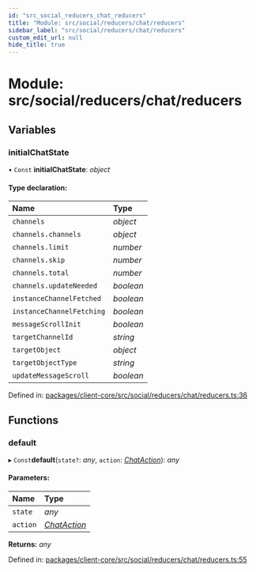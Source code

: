 ```yaml
---
id: "src_social_reducers_chat_reducers"
title: "Module: src/social/reducers/chat/reducers"
sidebar_label: "src/social/reducers/chat/reducers"
custom_edit_url: null
hide_title: true
---
```


# Module: src/social/reducers/chat/reducers

## Variables

### initialChatState

• `Const` **initialChatState**: *object*

#### Type declaration:

Name | Type |
:------ | :------ |
`channels` | *object* |
`channels.channels` | *object* |
`channels.limit` | *number* |
`channels.skip` | *number* |
`channels.total` | *number* |
`channels.updateNeeded` | *boolean* |
`instanceChannelFetched` | *boolean* |
`instanceChannelFetching` | *boolean* |
`messageScrollInit` | *boolean* |
`targetChannelId` | *string* |
`targetObject` | *object* |
`targetObjectType` | *string* |
`updateMessageScroll` | *boolean* |

Defined in: [packages/client-core/src/social/reducers/chat/reducers.ts:36](https://github.com/xr3ngine/xr3ngine/blob/673ad6a5f/packages/client-core/src/social/reducers/chat/reducers.ts#L36)

## Functions

### default

▸ `Const`**default**(`state?`: *any*, `action`: [*ChatAction*](src_social_reducers_chat_actions.md#chataction)): *any*

#### Parameters:

Name | Type |
:------ | :------ |
`state` | *any* |
`action` | [*ChatAction*](src_social_reducers_chat_actions.md#chataction) |

**Returns:** *any*

Defined in: [packages/client-core/src/social/reducers/chat/reducers.ts:55](https://github.com/xr3ngine/xr3ngine/blob/673ad6a5f/packages/client-core/src/social/reducers/chat/reducers.ts#L55)
